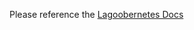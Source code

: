 Please reference the [Lagoobernetes Docs](https://lagoobernetes.readthedocs.io/en/latest/using_lagoobernetes/docker_images/php-fpm/)
